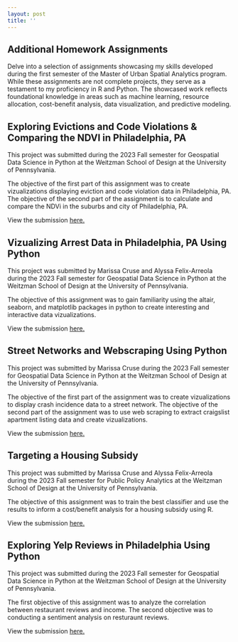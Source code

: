 ```yaml
---
layout: post
title: ''
---
```

## Additional Homework Assignments
Delve into a selection of assignments showcasing my skills developed during the first semester of the Master of Urban Spatial Analytics program. While these assignments are not  complete projects, they serve as a testament to my proficiency in R and Python. The showcased work reflects foundational knowledge in areas such as machine learning, resource allocation, cost-benefit analysis, data visualization, and predictive modeling.


## Exploring Evictions and Code Violations & Comparing the NDVI in Philadelphia, PA
This project was submitted during the 2023 Fall semester for Geospatial Data Science in Python at the Weitzman School of Design at the University of Pennsylvania. 

The objective of the first part of this assignment was to create vizualizations displaying eviction and code violation data in Philadelphia, PA. The objective of the second part of the assignment is to calculate and compare the NDVi in the suburbs and city of Philadelphia, PA. 

View the submission [here.](https://crusem.github.io/assignment_sample_4/)


## Vizualizing Arrest Data in Philadelphia, PA Using Python
This project was submitted by Marissa Cruse and Alyssa Felix-Arreola during the 2023 Fall semester for Geospatial Data Science in Python at the Weitzman School of Design at the University of Pennsylvania. 

The objective of this assignment was to gain familiarity using the altair, seaborn, and matplotlib packages in python to create interesting and interactive data vizualizations.

View the submission [here.](https://crusem.github.io/assignment_sample_1/)


## Street Networks and Webscraping Using Python
This project was submitted by Marissa Cruse during the 2023 Fall semester for Geospatial Data Science in Python at the Weitzman School of Design at the University of Pennsylvania. 

The objective of the first part of the assignment was to create vizualizations to display crash incidence data to a street network. The objective of the second part of the assignment was to use web scraping to extract craigslist apartment listing data and create vizualizations. 

View the submission [here.](https://crusem.github.io/assignment_sample_2/)


## Targeting a Housing Subsidy
This project was submitted by Marissa Cruse and Alyssa Felix-Arreola during the 2023 Fall semester for Public Policy Analytics at the Weitzman School of Design at the University of Pennsylvania. 

The objective of this assignment was to train the best classifier and use the results to inform a cost/benefit analysis for a housing subsidy using R. 

View the submission [here.](https://crusem.github.io/assignment_sample_3/)


## Exploring Yelp Reviews in Philadelphia Using Python
This project was submitted during the 2023 Fall semester for Geospatial Data Science in Python at the Weitzman School of Design at the University of Pennsylvania. 

The first objective of this assignment was to analyze the correlation between restaurant reviews and income. The second objective was to conducting a sentiment analysis on resturaunt reviews.

View the submission [here.](https://crusem.github.io/assignment_sample_5/)


